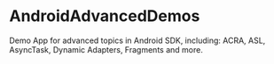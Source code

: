 AndroidAdvancedDemos
====================

Demo App for advanced topics in Android SDK, including: ACRA, ASL, AsyncTask, Dynamic Adapters, Fragments and more.
